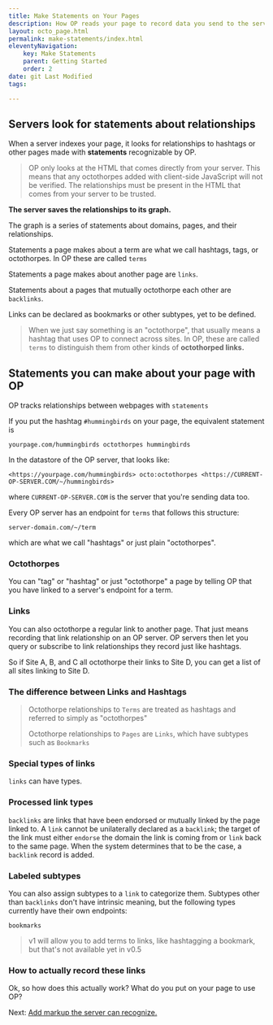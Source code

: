 ```yaml
---
title: Make Statements on Your Pages
description: How OP reads your page to record data you send to the server.
layout: octo_page.html
permalink: make-statements/index.html
eleventyNavigation:
    key: Make Statements
    parent: Getting Started
    order: 2
date: git Last Modified
tags:

---
```





## Servers look for statements about relationships

When a server indexes your page, it looks for relationships to hashtags or other pages made with **statements** recognizable by OP.

> OP only looks at the HTML that comes directly from your server. This means that any octothorpes added with client-side JavaScript will not be verified. The relationships must be present in the HTML that comes from your server to be trusted.

**The server saves the relationships to its graph.**

The graph is a series of statements about domains, pages, and their relationships.

Statements a page makes about a term are what we call hashtags, tags, or octothorpes. In OP these are called `terms`

Statements a page makes about another page are `links`.

Statements about a pages that mutually octothorpe each other are `backlinks`.

Links can be declared as bookmarks or other subtypes, yet to be defined.

> When we just say something is an "octothorpe", that usually means a hashtag that uses OP to connect across sites. In OP, these are called `terms` to distinguish them from other kinds of **octothorped links.**


## Statements you can make about your page with OP

OP tracks relationships between webpages with `statements`

If you put the hashtag `#hummingbirds` on your page, the equivalent statement is

`yourpage.com/hummingbirds octothorpes hummingbirds`

In the datastore of the OP server, that looks like:

`<https://yourpage.com/hummingbirds> octo:octothorpes <https://CURRENT-OP-SERVER.COM/~/hummingbirds>`

where `CURRENT-OP-SERVER.COM` is the server that you're sending data too.


Every OP server has an endpoint for `terms` that follows this structure:

`server-domain.com/~/term`


which are what we call "hashtags" or just plain "octothorpes".


### Octothorpes

You can "tag" or "hashtag" or just "octothorpe" a page by telling OP that you have linked to a server's endpoint for a term.
### Links

You can also octothorpe a regular link to another page. That just means recording that link relationship on an OP server. OP servers then let you query or subscribe to link relationships they record just like hashtags.


So if Site A, B, and C all octothorpe their links to Site D, you can get a list of all sites linking to Site D.

### The difference between Links and Hashtags

> Octothorpe relationships to `Terms` are treated as hashtags and referred to simply as "octothorpes"
>
> Octothorpe relationships to `Pages` are `Links`, which have subtypes such as `Bookmarks`


### Special types of links

`links` can have types.

### Processed link types

`backlinks` are links that have been endorsed or mutually linked by the page linked to. A `link` cannot be unilaterally declared as a `backlink`; the target of the link must either `endorse` the domain the link is coming from or `link` back to the same page. When the system determines that to be the case, a `backlink` record is added.

### Labeled subtypes

You can also assign subtypes to a `link` to categorize them. Subtypes other than `backlinks` don't have intrinsic meaning, but the following types currently have their own endpoints:

`bookmarks`


> v1 will allow you to add terms to links, like hashtagging a bookmark, but that's not available yet in v0.5


### How to actually record these links

Ok, so how does this actually work? What do you put on your page to use OP?

Next: [Add markup the server can recognize.](/write-statements.md)
